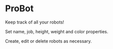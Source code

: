 # ProBot

Keep track of all your robots!

Set name, job, height, weight and color properties.

Create, edit or delete robots as necessary.
